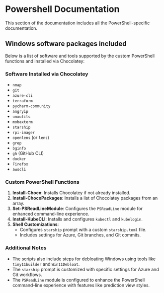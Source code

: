 # Powershell Documentation

This section of the documentation includes all the PowerShell-specific documentation.

## Windows software packages included

Below is a list of software and tools supported by the custom PowerShell functions and installed via Chocolatey:

### Software Installed via Chocolatey
- `nmap`
- `git`
- `azure-cli`
- `terraform`
- `pycharm-community`
- `angryip`
- `unxutils`
- `mobaxterm`
- `starship`
- `rpi-imager`
- `openlens` (or `lens`)
- `grep`
- `bginfo`
- `gh` (GitHub CLI)
- `docker`
- `Firefox`
- `awscli`

### Custom PowerShell Functions
1. **Install-Choco**: Installs Chocolatey if not already installed.
2. **Install-ChocoPackages**: Installs a list of Chocolatey packages from an array.
3. **Set-PSReadLineModule**: Configures the `PSReadLine` module for enhanced command-line experience.
4. **Install-KubeCLI**: Installs and configures `kubectl` and `kubelogin`.
5. **Shell Customizations**:
   - Configures `starship` prompt with a custom `starship.toml` file.
   - Includes settings for Azure, Git branches, and Git commits.

### Additional Notes
- The scripts also include steps for debloating Windows using tools like `tiny11builder` and `Win11Debloat`.
- The `starship` prompt is customized with specific settings for Azure and Git workflows.
- The `PSReadLine` module is configured to enhance the PowerShell command-line experience with features like prediction view styles.

